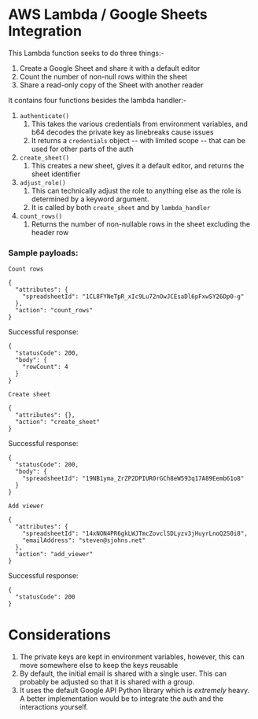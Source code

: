 # AWS Lambda / Google Sheets Integration

This Lambda function seeks to do three things:-

1. Create a Google Sheet and share it with a default editor
2. Count the number of non-null rows within the sheet
3. Share a read-only copy of the Sheet with another reader

It contains four functions besides the lambda handler:-

1. `authenticate()`
   1. This takes the various credentials from environment variables, and b64 decodes the private key as linebreaks cause issues
   2. It returns a `credentials` object -- with limited scope -- that can be used for other parts of the auth
2. `create_sheet()`
   1. This creates a new sheet, gives it a default editor, and returns the sheet identifier
3. `adjust_role()`
   1. This can technically adjust the role to anything else as the role is determined by a keyword argument.
   2. It is called by both `create_sheet` and by `lambda_handler`
4. `count_rows()`
   1. Returns the number of non-nullable rows in the sheet excluding the header row

### Sample payloads:

`Count rows`

```
{
  "attributes": {
    "spreadsheetId": "1CL8FYNeTpR_xIc9Lu72nOwJCEsaDl6pFxwSY26Dp0-g"
  },
  "action": "count_rows"
}
```

Successful response: 

```
{
  "statusCode": 200,
  "body": {
    "rowCount": 4
  }
}
```

`Create sheet`

```
{
  "attributes": {},
  "action": "create_sheet"
}
```

Successful response:

```
{
  "statusCode": 200,
  "body": {
    "spreadsheetId": "19NB1yma_ZrZP2DPIUR0rGCh8eW593q17A89Eemb61o8"
  }
}
```

`Add viewer`

```
{
  "attributes": {
    "spreadsheetId": "14xNON4PR6gkLWJTmcZovclSDLyzv3jHuyrLnoQ2S0i8",
    "emailAddress": "steven@sjohns.net"
  },
  "action": "add_viewer"
}
```

Successful response:

```
{
  "statusCode": 200
}
```

# Considerations

1. The private keys are kept in environment variables, however, this can move somewhere else to keep the keys reusable
2. By default, the initial email is shared with a single user. This can probably be adjusted so that it is shared with a group.
3. It uses the default Google API Python library which is *extremely* heavy. A better implementation would be to integrate the auth and the interactions yourself.